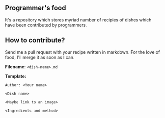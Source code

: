 Programmer's food
-----------------

It's a repository which stores myriad number of recipies of dishes
which have been contributed by programmers.


How to contribute?
------------------

Send me a pull request with your recipe written in markdown.
For the love of food, I'll merge it as soon as I can.

**Filename:** `<dish-name>.md`

**Template:**


```text
Author: <Your name>

<Dish name>

<Maybe link to an image>

<Ingredients and method>
```

